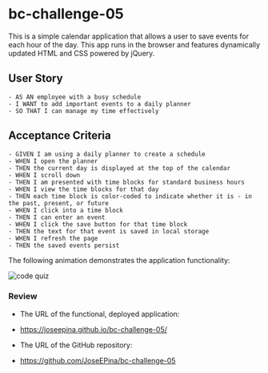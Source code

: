 # bc-challenge-05

This is a simple calendar application that allows a user to save events for each hour of the day. This app runs in the browser and features dynamically updated HTML and CSS powered by jQuery.

## User Story

```
- AS AN employee with a busy schedule
- I WANT to add important events to a daily planner
- SO THAT I can manage my time effectively
```

## Acceptance Criteria

```
- GIVEN I am using a daily planner to create a schedule
- WHEN I open the planner
- THEN the current day is displayed at the top of the calendar
- WHEN I scroll down
- THEN I am presented with time blocks for standard business hours
- WHEN I view the time blocks for that day
- THEN each time block is color-coded to indicate whether it is - in the past, present, or future
- WHEN I click into a time block
- THEN I can enter an event
- WHEN I click the save button for that time block
- THEN the text for that event is saved in local storage
- WHEN I refresh the page
- THEN the saved events persist
```

The following animation demonstrates the application functionality:

![code quiz](./assets/mock-up/mock-up.gif)

### Review

-  The URL of the functional, deployed application:
-  https://joseepina.github.io/bc-challenge-05/

-  The URL of the GitHub repository:
-  https://github.com/JoseEPina/bc-challenge-05
